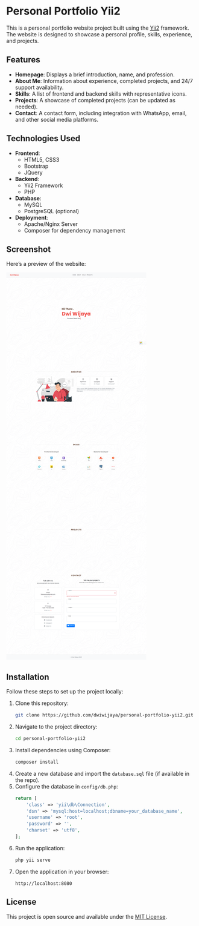 # Personal Portfolio Yii2

This is a personal portfolio website project built using the [Yii2](https://www.yiiframework.com/) framework. The website is designed to showcase a personal profile, skills, experience, and projects.

## Features

- **Homepage**: Displays a brief introduction, name, and profession.
- **About Me**: Information about experience, completed projects, and 24/7 support availability.
- **Skills**: A list of frontend and backend skills with representative icons.
- **Projects**: A showcase of completed projects (can be updated as needed).
- **Contact**: A contact form, including integration with WhatsApp, email, and other social media platforms.

## Technologies Used

- **Frontend**:
  - HTML5, CSS3
  - Bootstrap
  - JQuery
- **Backend**:
  - Yii2 Framework
  - PHP
- **Database**:
  - MySQL
  - PostgreSQL (optional)
- **Deployment**:
  - Apache/Nginx Server
  - Composer for dependency management

## Screenshot

Here’s a preview of the website:

![Portfolio Website Screenshot](/assets/screenshot.png)

## Installation

Follow these steps to set up the project locally:

1. Clone this repository:
   ```bash
   git clone https://github.com/dwiwijaya/personal-portfolio-yii2.git
   ```
2. Navigate to the project directory:
   ```bash
   cd personal-portfolio-yii2
   ```
3. Install dependencies using Composer:
   ```bash
   composer install
   ```
4. Create a new database and import the `database.sql` file (if available in the repo).
5. Configure the database in `config/db.php`:
   ```php
   return [
       'class' => 'yii\db\Connection',
       'dsn' => 'mysql:host=localhost;dbname=your_database_name',
       'username' => 'root',
       'password' => '',
       'charset' => 'utf8',
   ];
   ```
6. Run the application:
   ```bash
   php yii serve
   ```
7. Open the application in your browser:
   ```
   http://localhost:8080
   ```

## License

This project is open source and available under the [MIT License](LICENSE).
